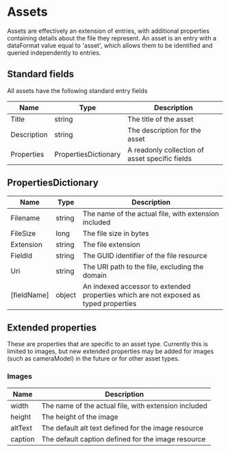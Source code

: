 # Assets

Assets are effectively an extension of entries, with additional properties containing details about the file they represent. An asset is an entry with a dataFormat value equal to 'asset', which allows them to be identified and queried independently to entries.

## Standard fields

All assets have the following standard entry fields

| Name | Type | Description |
| ---- | ---- | ----------- |
| Title | string | The title of the asset |
| Description | string | The description for the asset |
| Properties | PropertiesDictionary | A readonly collection of asset specific fields |

## PropertiesDictionary

| Name | Type | Description |
| ---- | ---- | ----------- |
| Filename | string | The name of the actual file, with extension included |
| FileSize | long | The file size in bytes |
| Extension | string | The file extension |
| FieldId | string | The GUID identifier of the file resource |
| Uri | string | The URI path to the file, excluding the domain |
| [fieldName] | object | An indexed accessor to extended properties which are not exposed as typed properties |

## Extended properties

These are properties that are specific to an asset type. Currently this is limited to images, but new extended properties may be added for images (such as cameraModel) in the future or for other asset types.

### Images

| Name | Description |
| ---- | ----------- |
| width | The name of the actual file, with extension included |
| height | The height of the image |
| altText | The default alt text defined for the image resource |
| caption | The default caption defined for the image resource |